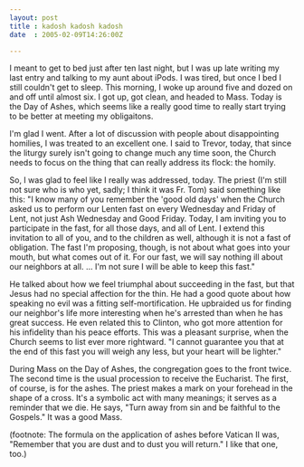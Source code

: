 ```yaml
---
layout: post
title : kadosh kadosh kadosh
date  : 2005-02-09T14:26:00Z

---
```

I meant to get to bed just after ten last night, but I was up late writing my last entry and talking to my aunt about iPods.  I was tired, but once I bed I still couldn't get to sleep.  This morning, I woke up around five and dozed on and off until almost six.  I got up, got clean, and headed to Mass.  Today is the Day of Ashes, which seems like a really good time to really start trying to be better at meeting my obligaitons.

I'm glad I went.  After a lot of discussion with people about disappointing homilies, I was treated to an excellent one.  I said to Trevor, today, that since the liturgy surely isn't going to change much any time soon, the Church needs to focus on the thing that can really address its flock: the homily.

So, I was glad to feel like I really was addressed, today.  The priest (I'm still not sure who is who yet, sadly; I think it was Fr. Tom) said something like this: "I know many of you remember the 'good old days' when the Church asked us to perform our Lenten fast on every Wednesday and Friday of Lent, not just Ash Wednesday and Good Friday.  Today, I am inviting you to participate in the fast, for all those days, and all of Lent.  I extend this invitation to all of you, and to the children as well, although it is not a fast of obligation. The fast I'm proposing, though, is not about what goes into your mouth, but what comes out of it.  For our fast, we will say nothing ill about our neighbors at all. ... I'm not sure I will be able to keep this fast."

He talked about how we feel triumphal about succeeding in the fast, but that Jesus had no special affection for the thin.  He had a good quote about how speaking no evil was a fitting self-mortification.  He upbraided us for finding our neighbor's life more interesting when he's arrested than when he has great success.  He even related this to Clinton, who got more attention for his infidelity than his peace efforts.  This was a pleasant surprise, when the Church seems to list ever more rightward.  "I cannot guarantee you that at the end of this fast you will weigh any less, but your heart will be lighter."

During Mass on the Day of Ashes, the congregation goes to the front twice.  The second time is the usual procession to receive the Eucharist.  The first, of course, is for the ashes.  The priest makes a mark on your forehead in the shape of a cross.  It's a symbolic act with many meanings; it serves as a reminder that we die.  He says, "Turn away from sin and be faithful to the Gospels."  It was a good Mass.

(footnote: The formula on the application of ashes before Vatican II was, "Remember that you are dust and to dust you will return."  I like that one, too.)

